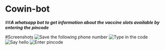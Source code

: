# Cowin-bot

##**_A whatsapp bot to get information about the vaccine slots available by entering the pincode_**

#Screenshots
![Save the following phone number](https://drive.google.com/file/d/1UoG9N3ymc83FTHufrSdThBomDW76Yez4/view?usp=drivesdk)
![Type in the code](https://drive.google.com/file/d/1V246z2vYLpfSoEb1VEDHIbzxrXJ56hha/view "Yrst")
![Say hello](https://drive.google.com/file/d/1VA9Nvk-os2yGN_OfyNQpINC6eI4wJ0L5/view?usp=drivesdk)
![Enter pincode](https://drive.google.com/file/d/1VB2Wx6nQ-6NrnSooW79oI-GZBKe6Wwri/view)




